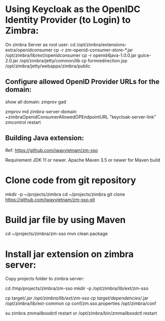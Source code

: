 Using Keycloak as the OpenIDC Identity Provider (to Login) to Zimbra:
=====================================================================
On zimbra Server as root user:
cd /opt/zimbra/extensions-extra/openidconsumer
cp -r zm-openid-consumer-store-*.jar /opt/zimbra/lib/ext/openidconsumer
cp -r openid4java-1.0.0.jar guice-2.0.jar /opt/zimbra/jetty/common/lib
cp formredirection.jsp /opt/zimbra/jetty/webapps/zimbra/public


Configure allowed OpenID Provider URLs for the domain:
-------------------------------------------------------
show all domain: 
zmprov gad

zmprov md zimbra-server-domain +zimbraOpenidConsumerAllowedOPEndpointURL "keycloak-server-link"
zmcontrol restart


Building Java extension:
------------------------
Ref: https://github.com/iwayvietnam/zm-sso

Requirement
JDK 11 or newer.
Apache Maven 3.5 or newer for Maven build

Clone code from git repository
==============================
mkdir -p ~/projects/zimbra
cd ~/projects/zimbra
git clone https://github.com/iwayvietnam/zm-sso.git

Build jar file by using Maven
===============================
cd ~/projects/zimbra/zm-sso
mvn clean package


Install jar extension on zimbra server:
=======================================
Copy projects folder to zimbra server:

cd /tmp/projects/zimbra/zm-sso
mkdir -p /opt/zimbra/lib/ext/zm-sso

cp target/*.jar /opt/zimbra/lib/ext/zm-sso
cp target/dependencies/*.jar /opt/zimbra/lib/ext-common
cp conf/zm.sso.properties /opt/zimbra/conf

su zimbra
zmmailboxdctl restart or /opt/zimbra/bin/zmmailboxdctl restart